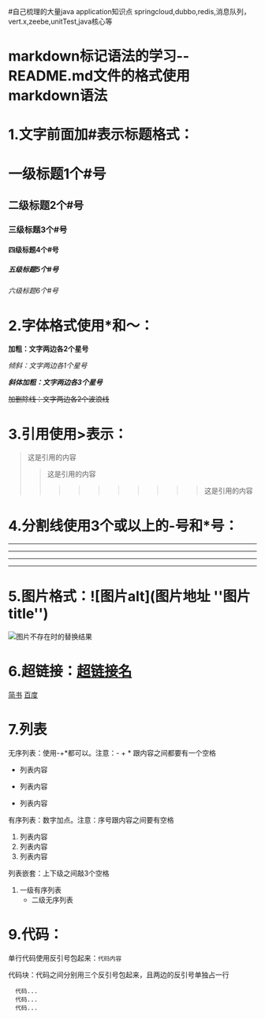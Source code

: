 #自己梳理的大量java application知识点
    springcloud,dubbo,redis,消息队列，vert.x,zeebe,unitTest,java核心等

# markdown标记语法的学习--README.md文件的格式使用markdown语法

# 1.文字前面加#表示标题格式：
# 一级标题1个#号
## 二级标题2个#号
### 三级标题3个#号
#### 四级标题4个#号
##### 五级标题5个#号
###### 六级标题6个#号

# 2.字体格式使用*和～：
**加粗：文字两边各2个星号**

*倾斜：文字两边各1个星号*

***斜体加粗：文字两边各3个星号***

~~加删除线：文字两边各2个波浪线~~

# 3.引用使用>表示：
>这是引用的内容
>>这是引用的内容
>>>>>>>>>>这是引用的内容

# 4.分割线使用3个或以上的-号和*号：
---
----
***
*****

# 5.图片格式：![图片alt](图片地址 ''图片title'')
![图片不存在时的替换结果](https://ss0.bdstatic.com/70cFvHSh_Q1YnxGkpoWK1HF6hhy/it/u=702257389,1274025419&fm=27&gp=0.jpg "区块链")

# 6.超链接：[超链接名](超链接地址 "超链接title")
[简书](http://jianshu.com)
[百度](http://baidu.com)

# 7.列表
无序列表：使用-+*都可以。注意：- + * 跟内容之间都要有一个空格
- 列表内容
+ 列表内容
* 列表内容

有序列表：数字加点。注意：序号跟内容之间要有空格
1. 列表内容
2. 列表内容
3. 列表内容

列表嵌套：上下级之间敲3个空格
1. 一级有序列表
   * 二级无序列表

# 9.代码：
单行代码使用反引号包起来：`代码内容`

代码块：代码之间分别用三个反引号包起来，且两边的反引号单独占一行
```
  代码...
  代码...
  代码...
```